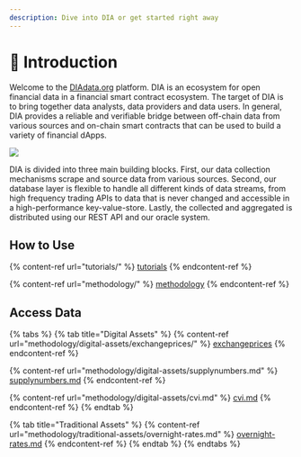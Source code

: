 ```yaml
---
description: Dive into DIA or get started right away
---
```


# 👋 Introduction

Welcome to the [DIAdata.org](https://diadata.org/) platform. DIA is an ecosystem for open financial data in a financial smart contract ecosystem. The target of DIA is to bring together data analysts, data providers and data users. In general, DIA provides a reliable and verifiable bridge between off-chain data from various sources and on-chain smart contracts that can be used to build a variety of financial dApps.&#x20;

![](../.gitbook/assets/architecture.png)

DIA is divided into three main building blocks. First, our data collection mechanisms scrape and source data from various sources. Second, our database layer is flexible to handle all different kinds of data streams, from high frequency trading APIs to data that is never changed and accessible in a high-performance key-value-store. Lastly, the collected and aggregated is distributed using our REST API and our oracle system.

## How to Use

{% content-ref url="tutorials/" %}
[tutorials](tutorials/)
{% endcontent-ref %}

{% content-ref url="methodology/" %}
[methodology](methodology/)
{% endcontent-ref %}

## Access Data

{% tabs %}
{% tab title="Digital Assets" %}
{% content-ref url="methodology/digital-assets/exchangeprices/" %}
[exchangeprices](methodology/digital-assets/exchangeprices/)
{% endcontent-ref %}

{% content-ref url="methodology/digital-assets/supplynumbers.md" %}
[supplynumbers.md](methodology/digital-assets/supplynumbers.md)
{% endcontent-ref %}

{% content-ref url="methodology/digital-assets/cvi.md" %}
[cvi.md](methodology/digital-assets/cvi.md)
{% endcontent-ref %}
{% endtab %}

{% tab title="Traditional Assets" %}
{% content-ref url="methodology/traditional-assets/overnight-rates.md" %}
[overnight-rates.md](methodology/traditional-assets/overnight-rates.md)
{% endcontent-ref %}
{% endtab %}
{% endtabs %}

